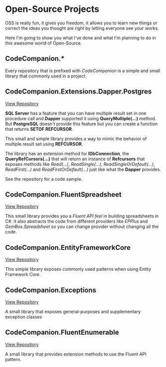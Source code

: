 # Open-Source Projects
OSS is really fun, it gives you freedom, it allows you to learn new things or correct the ideas you thought are right by letting everyone see your works.

Here I'm going to show you what I've done and what I'm planning to do in this awesome world of Open-Source.

## CodeCompanion.*
Every repository that is prefixed with *CodeCompanion* is a simple and small library that commonly used in a project.

## CodeCompanion.Extensions.Dapper.Postgres
[View Repository](https://github.com/kblyr/CodeCompanion.Extensions.Dapper.Postgres)

**SQL Server** has a feature that you can have multiple result set in one procedure call and **Dapper** supported it using **QueryMultiple(...)** method. But **PostgreSQL** doesn't provide this feature but you can create a function that returns **SETOF REFCURSOR**. 

This small and simple library provides a way to mimic the behavior of multiple result set using **REFCURSOR**.

The library has an extension method for **IDbConnection**, the **QueryRefCursors(...)** that will return an instance of **Refcursors** that exposes methods like *Read(...)*, *ReadSingle(...)*, *ReadSingleOrDefault(...)*, *ReadFirst(...)* and *ReadFirstOrDefault(...)* just like what the **Dapper** provides.

See the repository for a code sample.

## CodeCompanion.FluentSpreadsheet
[View Repository](https://github.com/kblyr/CodeCompanion.FluentSpreadsheet)

This small library provides you a *Fluent API feel* in building spreadsheets in C#. It also abstracts the code from different providers like *EPPlus* and *GemBox.Spreadsheet* so you can change provider without changing all the code.

## CodeCompanion.EntityFrameworkCore
[View Repository](https://github.com/kblyr/CodeCompanion.EntityFrameworkCore)

This simple library exposes commonly used patterns when using Entity Framework Core.

## CodeCompanion.Exceptions
[View Repository](https://github.com/kblyr/CodeCompanion.Exceptions)

A small library that exposes general-purposes and supplementary exception classes

## CodeCompanion.FluentEnumerable
[View Repository](https://github.com/kblyr/CodeCompanion.FluentEnumerable)

A small library that provides extension methods to use the Fluent API pattern.

